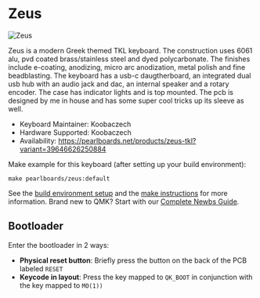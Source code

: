 # Zeus

![Zeus](https://i.imgur.com/jdCaP1mh.jpg)

Zeus is a modern Greek themed TKL keyboard. The construction uses 6061 alu, pvd coated brass/stainless steel and dyed polycarbonate. The finishes include e-coating, anodizing, micro arc anodization, metal polish and fine beadblasting. The keyboard has a usb-c daugtherboard, an integrated dual usb hub with an audio jack and dac, an internal speaker and a rotary encoder. The case has indicator lights and is top mounted. The pcb is designed by me in house and has some super cool tricks up its sleeve as well.

* Keyboard Maintainer: Koobaczech
* Hardware Supported: Koobaczech
* Availability: https://pearlboards.net/products/zeus-tkl?variant=39646626250884

Make example for this keyboard (after setting up your build environment):

    make pearlboards/zeus:default

See the [build environment setup](https://docs.qmk.fm/#/getting_started_build_tools) and the [make instructions](https://docs.qmk.fm/#/getting_started_make_guide) for more information. Brand new to QMK? Start with our [Complete Newbs Guide](https://docs.qmk.fm/#/newbs).

## Bootloader

Enter the bootloader in 2 ways:

* **Physical reset button**: Briefly press the button on the back of the PCB labeled `RESET`
* **Keycode in layout**: Press the key mapped to `QK_BOOT` in conjunction with the key mapped to `MO(1))` 
